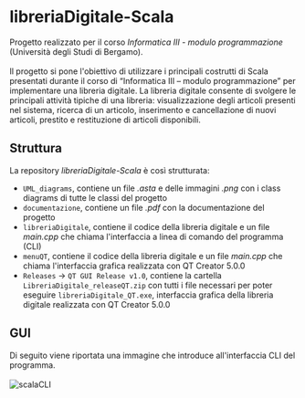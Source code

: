 # libreriaDigitale-Scala

Progetto realizzato per il corso *Informatica III - modulo programmazione* (Università degli Studi di Bergamo).<br/><br/>Il progetto si pone l'obiettivo di utilizzare i principali costrutti di Scala presentati durante il corso di “Informatica III – modulo programmazione” per implementare una libreria digitale. La libreria digitale consente di svolgere le principali attività tipiche di una libreria: visualizzazione degli articoli presenti nel sistema, ricerca di un articolo, inserimento e cancellazione di nuovi articoli, prestito e restituzione di articoli disponibili.

## Struttura
La repository *libreriaDigitale-Scala* è così strutturata:
- `UML_diagrams`, contiene un file *.asta* e delle immagini *.png* con i class diagrams di tutte le classi del progetto
- `documentazione`, contiene un file *.pdf* con la documentazione del progetto
- `libreriaDigitale`, contiene il codice della libreria digitale e un file *main.cpp* che chiama l'interfaccia a linea di comando del programma (CLI)
- `menuQT`, contiene il codice della libreria digitale e un file *main.cpp* che chiama l'interfaccia grafica realizzata con QT Creator 5.0.0
- `Releases` -> `QT GUI Release v1.0`, contiene la cartella `LibreriaDigitale_releaseQT.zip` con tutti i file necessari per poter eseguire `libreriaDigitale_QT.exe`, interfaccia grafica della libreria digitale realizzata con QT Creator 5.0.0

## GUI
Di seguito viene riportata una immagine che introduce all'interfaccia CLI del programma. <br/><br/>
![scalaCLI](https://user-images.githubusercontent.com/36960844/135134010-1d5a1e2b-5769-4cd7-9599-c8f027f2bf18.png)

